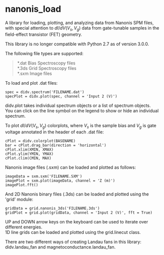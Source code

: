# nanonis_load

A library for loading, plotting, and analyzing data from Nanonis SPM files, with special attention to $dI/dV(V_s, V_g)$ data from gate-tunable samples in the field-effect transistor (FET) geometry.

This library is no longer compatible with Python 2.7 as of version 3.0.0.

The following file types are supported:  
> *.dat Bias Spectroscopy files  
> *.3ds Grid Spectroscopy files  
> *.sxm Image files  

To load and plot .dat files:
```
spec = didv.spectrum('FILENAME.dat')
specPlot = didv.plot(spec, channel = 'Input 2 (V)')
```
didv.plot takes individual spectrum objects or a list of spectrum objects.  
You can click on the line symbol on the legend to show or hide an individual spectrum.

To plot $dI/dV(V_s, V_g)$ colorplots, where $V_s$ is the sample bias and $V_g$ is gate voltage annotated in the header of each .dat file:
```
cPlot = didv.colorplot(BASENAME)
bar = cPlot.drag_bar(direction = 'horizontal')
cPlot.xlim(XMIN, XMAX)
cPlot.ylim(YMIN, YMAX)
cPlot.clim(CMIN, MAX)
```

Nanonis image files (.sxm) can be loaded and plotted as follows:
```
imageData = sxm.sxm('FILENAME.SXM')
imagePlot = sxm.plot(imageData, channel = 'Z (m)')
imagePlot.fft()
```

And 2D Nanonis binary files (.3ds) can be loaded and plotted using the 'grid' module:
```
gridData = grid.nanonis_3ds('FILENAME.3ds')
gridPlot = grid.plot(gridData, channel = 'Input 2 (V)', fft = True)
```
UP and DOWN arrow keys on the keyboard can be used to iterate over different energies.  
1D line grids can be loaded and plotted using the grid.linecut class.

There are two different ways of creating Landau fans in this library: didv.landau_fan and magnetoconductance.landau_fan.